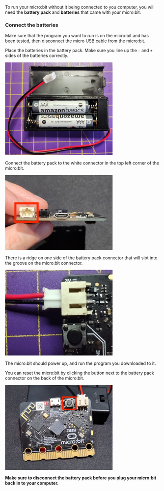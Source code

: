 To run your micro:bit without it being connected to you computer, you will need the **battery pack** and **batteries** that came with your micro:bit. 

### Connect the batteries

Make sure that the program you want to run is on the micro:bit and has been tested, then disconnect the micro USB cable from the micro:bit.

Place the batteries in the battery pack. Make sure you line up the `-` and `+` sides of the batteries correctly.

<img src="images/microbit-battery-insert.jpg" alt="The micro:bit battery pack containing two AAA batteries. The batteries are aligned so that the negative ends are placed against the spring contacts of the holder." width="350"/>

Connect the battery pack to the white connector in the top left corner of the micro:bit. 

<img src="images/battery-port.jpg" alt="The top of the micro:bit the battery connector on the right is highlighted. " width="350"/>

There is a ridge on one side of the battery pack connector that will slot into the groove on the micro:bit connector. 

<img src="images/microbit-battery-connect.jpg" alt="The battery power lead partially connected to the micro:bit. The micro:bit has the connection ports showing, and the lead is orientated so that the central strip is uppermost. " width="350"/>

The micro:bit should power up, and run the program you downloaded to it.

You can reset the micro:bit by clicking the button next to the battery pack connector on the back of the micro:bit.

<img src="images/reset-button.jpg" alt="The back of a micro:bit with the reset button next to the USB connector highlighted." width="350"/>

**Make sure to disconnect the battery pack before you plug your micro:bit back in to your computer.**
